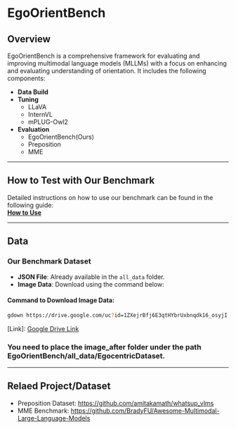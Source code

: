# EgoOrientBench

## Overview

EgoOrientBench is a comprehensive framework for evaluating and improving multimodal language models (MLLMs) with a focus on enhancing and evaluating understanding of orientation.
It includes the following components:

- **Data Build**
- **Tuning**
  - LLaVA
  - InternVL
  - mPLUG-Owl2
- **Evaluation**
  - EgoOrientBench(Ours)
  - Preposition
  - MME
---

## How to Test with Our Benchmark

Detailed instructions on how to use our benchmark can be found in the following guide:  
[**How to Use**](https://github.com/jhCOR/EgoOrientBench/blob/main/How_to_USE.md)

---

## Data

### Our Benchmark Dataset

- **JSON File**: Already available in the `all_data` folder.
- **Image Data**: Download using the command below:

#### Command to Download Image Data:
```bash
gdown https://drive.google.com/uc?id=1ZXejrBfj6E3qtHYbrUxbnqdk16_osyjI
```

[Link]: [Google Drive Link](https://drive.google.com/file/d/1ZXejrBfj6E3qtHYbrUxbnqdk16_osyjI/view?usp=drive_link)
### You need to place the image_after folder under the path EgoOrientBench/all_data/EgocentricDataset.

---

## Relaed Project/Dataset

- Preposition Dataset: https://github.com/amitakamath/whatsup_vlms
- MME Benchmark: https://github.com/BradyFU/Awesome-Multimodal-Large-Language-Models
